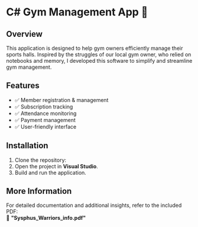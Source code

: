 # C# Gym Management App 💪  

## Overview  
This application is designed to help gym owners efficiently manage their sports halls. Inspired by the struggles of our local gym owner, who relied on notebooks and memory, I developed this software to simplify and streamline gym management.  

## Features  
- ✅ Member registration & management  
- ✅ Subscription tracking  
- ✅ Attendance monitoring  
- ✅ Payment management  
- ✅ User-friendly interface  

## Installation  
1. Clone the repository:  
2. Open the project in **Visual Studio**.  
3. Build and run the application.  

## More Information  
For detailed documentation and additional insights, refer to the included PDF:  
📄 **"Sysphus_Warriors_info.pdf"**
